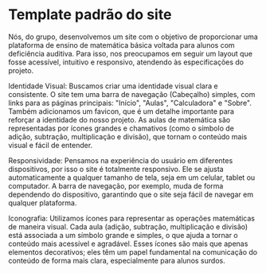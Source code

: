 # Template padrão do site

Nós, do grupo, desenvolvemos um site com o objetivo de proporcionar uma plataforma de ensino de matemática básica voltada para alunos com deficiência auditiva. Para isso, nos preocupamos em seguir um layout que fosse acessível, intuitivo e responsivo, atendendo às especificações do projeto.

Identidade Visual: Buscamos criar uma identidade visual clara e consistente. O site tem uma barra de navegação (Cabeçalho) simples, com links para as páginas principais: "Início", "Aulas", "Calculadora" e "Sobre". Também adicionamos um favicon, que é um detalhe importante para reforçar a identidade do nosso projeto. As aulas de matemática são representadas por ícones grandes e chamativos (como o símbolo de adição, subtração, multiplicação e divisão), que tornam o conteúdo mais visual e fácil de entender.

Responsividade: Pensamos na experiência do usuário em diferentes dispositivos, por isso o site é totalmente responsivo. Ele se ajusta automaticamente a qualquer tamanho de tela, seja em um celular, tablet ou computador. A barra de navegação, por exemplo, muda de forma dependendo do dispositivo, garantindo que o site seja fácil de navegar em qualquer plataforma.

Iconografia: Utilizamos ícones para representar as operações matemáticas de maneira visual. Cada aula (adição, subtração, multiplicação e divisão) está associada a um símbolo grande e simples, o que ajuda a tornar o conteúdo mais acessível e agradável. Esses ícones são mais que apenas elementos decorativos; eles têm um papel fundamental na comunicação do conteúdo de forma mais clara, especialmente para alunos surdos.
